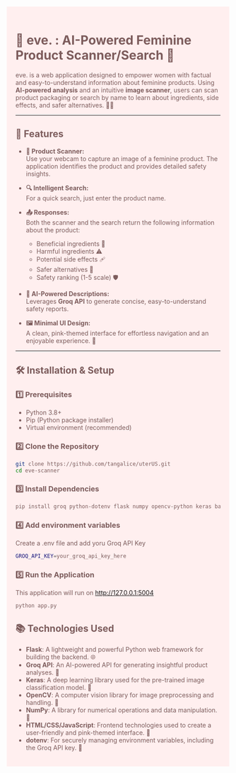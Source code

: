 <div style = "background-color: #ffefef; padding: 20px; color: #7D5C5C">

<h1>🌸 eve.  : AI-Powered Feminine Product Scanner/Search 🌸</h1>

eve. is a web application designed to empower women with factual and easy-to-understand information about feminine products. Using **AI-powered analysis** and an intuitive **image scanner**, users can scan product packaging or search by name to learn about ingredients, side effects, and safer alternatives. 🚀✨

---

## 🌟 Features

- **📸 Product Scanner:**  
  Use your webcam to capture an image of a feminine product. The application identifies the product and provides detailed safety insights.

- **🔍 Intelligent Search:**  
  For a quick search, just enter the product name.

- **📤 Responses:**  
  Both the scanner and the search return the following information about the product:
  - Beneficial ingredients 🌿
  - Harmful ingredients ⚠️
  - Potential side effects 🩹
  - Safer alternatives 🌈
  - Safety ranking (1-5 scale) 🛡️

- **💬 AI-Powered Descriptions:**  
  Leverages **Groq API** to generate concise, easy-to-understand safety reports.

- **🖼️ Minimal UI Design:**  
  A clean, pink-themed interface for effortless navigation and an enjoyable experience. 🎀

---

## 🛠️ Installation & Setup

### 1️⃣ Prerequisites
- Python 3.8+
- Pip (Python package installer)
- Virtual environment (recommended)

### 2️⃣ Clone the Repository
```bash
git clone https://github.com/tangalice/uterUS.git
cd eve-scanner
```

### 3️⃣ Install Dependencies
```bash
pip install groq python-dotenv flask numpy opencv-python keras base64 tensorflow==2.15.0
```

### 4️⃣ Add environment variables
Create a .env file and add yoru Groq API Key
```bash
GROQ_API_KEY=your_groq_api_key_here
```

### 5️⃣ Run the Application
This application will run on http://127.0.0.1:5004
```bash
python app.py
```

## 📚 Technologies Used

- **Flask**: A lightweight and powerful Python web framework for building the backend. 🌐  
- **Groq API**: An AI-powered API for generating insightful product analyses. 🤖  
- **Keras**: A deep learning library used for the pre-trained image classification model. 🧠  
- **OpenCV**: A computer vision library for image preprocessing and handling. 📸  
- **NumPy**: A library for numerical operations and data manipulation. 🔢  
- **HTML/CSS/JavaScript**: Frontend technologies used to create a user-friendly and pink-themed interface. 🎀  
- **dotenv**: For securely managing environment variables, including the Groq API key. 🔐  
</div>
